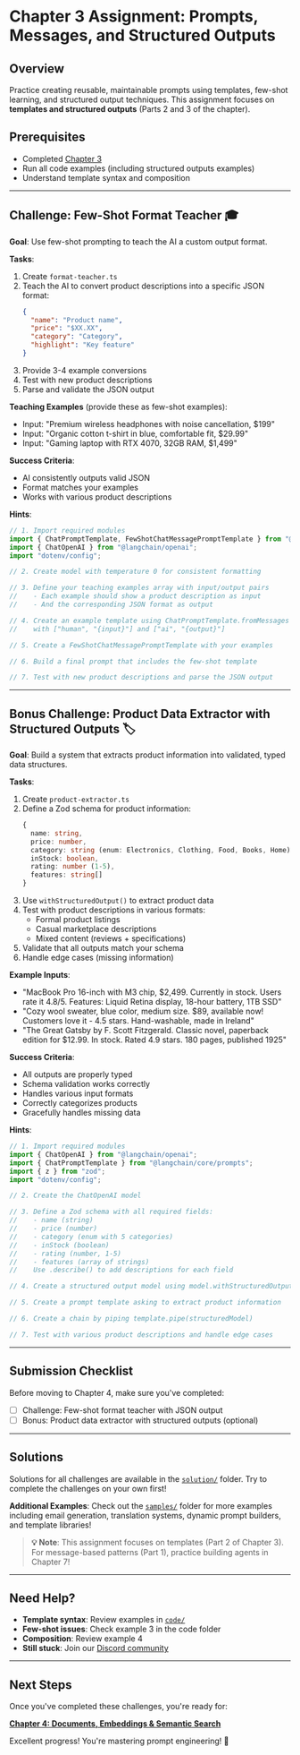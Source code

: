 # Chapter 3 Assignment: Prompts, Messages, and Structured Outputs

## Overview

Practice creating reusable, maintainable prompts using templates, few-shot learning, and structured output techniques. This assignment focuses on **templates and structured outputs** (Parts 2 and 3 of the chapter).

## Prerequisites

- Completed [Chapter 3](./README.md)
- Run all code examples (including structured outputs examples)
- Understand template syntax and composition

---

## Challenge: Few-Shot Format Teacher 🎓

**Goal**: Use few-shot prompting to teach the AI a custom output format.

**Tasks**:
1. Create `format-teacher.ts`
2. Teach the AI to convert product descriptions into a specific JSON format:
   ```json
   {
     "name": "Product name",
     "price": "$XX.XX",
     "category": "Category",
     "highlight": "Key feature"
   }
   ```
3. Provide 3-4 example conversions
4. Test with new product descriptions
5. Parse and validate the JSON output

**Teaching Examples** (provide these as few-shot examples):
- Input: "Premium wireless headphones with noise cancellation, $199"
- Input: "Organic cotton t-shirt in blue, comfortable fit, $29.99"
- Input: "Gaming laptop with RTX 4070, 32GB RAM, $1,499"

**Success Criteria**:
- AI consistently outputs valid JSON
- Format matches your examples
- Works with various product descriptions

**Hints**:
```typescript
// 1. Import required modules
import { ChatPromptTemplate, FewShotChatMessagePromptTemplate } from "@langchain/core/prompts";
import { ChatOpenAI } from "@langchain/openai";
import "dotenv/config";

// 2. Create model with temperature 0 for consistent formatting

// 3. Define your teaching examples array with input/output pairs
//    - Each example should show a product description as input
//    - And the corresponding JSON format as output

// 4. Create an example template using ChatPromptTemplate.fromMessages
//    with ["human", "{input}"] and ["ai", "{output}"]

// 5. Create a FewShotChatMessagePromptTemplate with your examples

// 6. Build a final prompt that includes the few-shot template

// 7. Test with new product descriptions and parse the JSON output
```

---

## Bonus Challenge: Product Data Extractor with Structured Outputs 🏷️

**Goal**: Build a system that extracts product information into validated, typed data structures.

**Tasks**:
1. Create `product-extractor.ts`
2. Define a Zod schema for product information:
   ```typescript
   {
     name: string,
     price: number,
     category: string (enum: Electronics, Clothing, Food, Books, Home),
     inStock: boolean,
     rating: number (1-5),
     features: string[]
   }
   ```
3. Use `withStructuredOutput()` to extract product data
4. Test with product descriptions in various formats:
   - Formal product listings
   - Casual marketplace descriptions
   - Mixed content (reviews + specifications)
5. Validate that all outputs match your schema
6. Handle edge cases (missing information)

**Example Inputs**:
- "MacBook Pro 16-inch with M3 chip, $2,499. Currently in stock. Users rate it 4.8/5. Features: Liquid Retina display, 18-hour battery, 1TB SSD"
- "Cozy wool sweater, blue color, medium size. $89, available now! Customers love it - 4.5 stars. Hand-washable, made in Ireland"
- "The Great Gatsby by F. Scott Fitzgerald. Classic novel, paperback edition for $12.99. In stock. Rated 4.9 stars. 180 pages, published 1925"

**Success Criteria**:
- All outputs are properly typed
- Schema validation works correctly
- Handles various input formats
- Correctly categorizes products
- Gracefully handles missing data

**Hints**:
```typescript
// 1. Import required modules
import { ChatOpenAI } from "@langchain/openai";
import { ChatPromptTemplate } from "@langchain/core/prompts";
import { z } from "zod";
import "dotenv/config";

// 2. Create the ChatOpenAI model

// 3. Define a Zod schema with all required fields:
//    - name (string)
//    - price (number)
//    - category (enum with 5 categories)
//    - inStock (boolean)
//    - rating (number, 1-5)
//    - features (array of strings)
//    Use .describe() to add descriptions for each field

// 4. Create a structured output model using model.withStructuredOutput()

// 5. Create a prompt template asking to extract product information

// 6. Create a chain by piping template.pipe(structuredModel)

// 7. Test with various product descriptions and handle edge cases
```

---

## Submission Checklist

Before moving to Chapter 4, make sure you've completed:

- [ ] Challenge: Few-shot format teacher with JSON output
- [ ] Bonus: Product data extractor with structured outputs (optional)

---

## Solutions

Solutions for all challenges are available in the [`solution/`](./solution/) folder. Try to complete the challenges on your own first!

**Additional Examples**: Check out the [`samples/`](./samples/) folder for more examples including email generation, translation systems, dynamic prompt builders, and template libraries!

> **💡 Note**: This assignment focuses on templates (Part 2 of Chapter 3). For message-based patterns (Part 1), practice building agents in Chapter 7!

---

## Need Help?

- **Template syntax**: Review examples in [`code/`](./code/)
- **Few-shot issues**: Check example 3 in the code folder
- **Composition**: Review example 4
- **Still stuck**: Join our [Discord community](https://aka.ms/foundry/discord)

---

## Next Steps

Once you've completed these challenges, you're ready for:

**[Chapter 4: Documents, Embeddings & Semantic Search](../04-documents-embeddings-semantic-search/README.md)**

Excellent progress! You're mastering prompt engineering! 🚀
